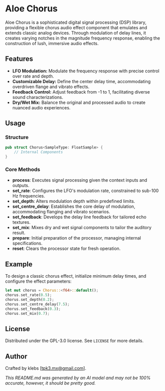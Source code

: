 # Aloe Chorus

Aloe Chorus is a sophisticated digital signal processing (DSP) library, providing a flexible chorus audio effect component that emulates and extends classic analog devices. Through modulation of delay lines, it creates varying notches in the magnitude frequency response, enabling the construction of lush, immersive audio effects.

## Features

- **LFO Modulation:** Modulate the frequency response with precise control over rate and depth.
- **Customizable Delay:** Define the center delay time, accommodating overdriven flange and vibrato effects.
- **Feedback Control:** Adjust feedback from -1 to 1, facilitating diverse sound characterizations.
- **Dry/Wet Mix:** Balance the original and processed audio to create nuanced audio experiences.

## Usage

### Structure

```rust
pub struct Chorus<SampleType: FloatSample> {
    // Internal Components
}
```

### Core Methods

- **process**: Executes signal processing given the context inputs and outputs.
- **set_rate**: Configures the LFO's modulation rate, constrained to sub-100 Hz frequencies.
- **set_depth**: Alters modulation depth within predefined limits.
- **set_centre_delay**: Establishes the core delay of modulation, accommodating flanging and vibrato scenarios.
- **set_feedback**: Develops the delay line feedback for tailored echo textures.
- **set_mix**: Mixes dry and wet signal components to tailor the auditory result.
- **prepare**: Initial preparation of the processor, managing internal specifications.
- **reset**: Clears the processor state for fresh operation.

## Example

To design a classic chorus effect, initialize minimum delay times, and configure the effect parameters:

```rust
let mut chorus = Chorus::<f64>::default();
chorus.set_rate(0.5);
chorus.set_depth(0.2);
chorus.set_centre_delay(7.5);
chorus.set_feedback(0.3);
chorus.set_mix(0.7);
```

## License

Distributed under the GPL-3.0 license. See `LICENSE` for more details.

## Author

Crafted by klebs [tpk3.mx@gmail.com].

*This README.md was generated by an AI model and may not be 100% accurate, however, it should be pretty good.*